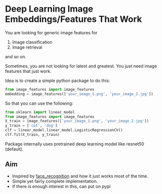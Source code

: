 # Deep Learning Image Embeddings/Features That Work

You are looking for generic image features for
1. Image classification
2. Image retrieval

and so on.

Sometimes, you are not looking for latest and greatest. You just need image
features that just work.

Idea is to create a simple python package to do this:

```python
from image_features import image_features
embedding = image_features(['your_image_1.png', 'your_image_2.jpg'])
```

So that you can use the following:


```python
from sklearn import linear_model
from image_features import image_features
X_train = image_features(['your_image_1.png', 'your_image_2.jpg'])
y_train = ['cat', 'dog']
clf = linear_model.linear_model.LogisticRegressionCV()
clf.fit(X_train, y_train)
```

Package internally uses pretrained deep learning model like resnet50 (default).

## Aim

* Inspired by [face_recognition](https://github.com/ageitgey/face_recognition) and how it just works most of the time.
* Simple yet fairly complete implementation.
* If there is enough interest in this, can put on pypi